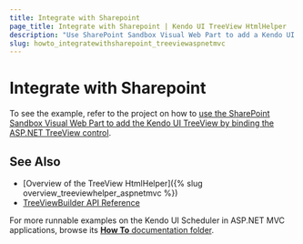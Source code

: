 ```yaml
---
title: Integrate with Sharepoint
page_title: Integrate with Sharepoint | Kendo UI TreeView HtmlHelper
description: "Use SharePoint Sandbox Visual Web Part to add a Kendo UI TreeView in ASP.NET MVC applications."
slug: howto_integratewithsharepoint_treeviewaspnetmvc
---
```


# Integrate with Sharepoint

To see the example, refer to the project on how to [use the SharePoint Sandbox Visual Web Part to add the Kendo UI TreeView by binding the ASP.NET TreeView control](http://www.telerik.com/support/code-library/complete-sharepoint-sandbox-solution).

## See Also

* [Overview of the TreeView HtmlHelper]({% slug overview_treeviewhelper_aspnetmvc %})
* [TreeViewBuilder API Reference](/api/Kendo.Mvc.UI.Fluent/TreeViewBuilder)

For more runnable examples on the Kendo UI Scheduler in ASP.NET MVC applications, browse its [**How To** documentation folder](/helpers/treeview/how-to/).
